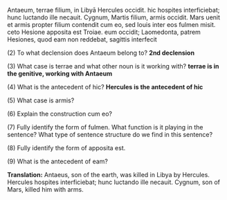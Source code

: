 Antaeum, terrae filium, in Libyā Hercules occidit. hic hospites interficiebat; hunc luctando ille 
necauit. Cygnum, Martis filium, armis occidit. Mars uenit et armis propter filium contendit cum eo, 
sed Iouis inter eos fulmen misit. ceto Hesione apposita est Troiae. eum occidit; Laomedonta, 
patrem Hesiones, quod eam non reddebat, sagittis interfecit

(2) To what declension does Antaeum belong to? **2nd declension**

(3) What case is terrae and what other noun is it working with? **terrae is in the genitive, working with Antaeum**

(4) What is the antecedent of hic? **Hercules is the antecedent of hic**

(5) What case is armis?

(6) Explain the construction cum eo?

(7) Fully identify the form of fulmen. What function is it playing in the sentence? What type of sentence structure do we find in this sentence?

(8) Fully identify the form of apposita est.

(9) What is the antecedent of eam?

**Translation:** Antaeus, son of the earth, was killed in Libya by Hercules. Hercules hospites interficiebat; hunc luctando ille 
necauit. Cygnum, son of Mars, killed him with arms. 
